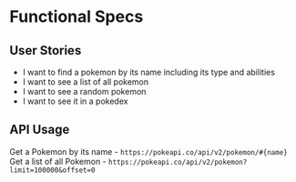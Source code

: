 # Functional Specs

## User Stories

- I want to find a pokemon by its name including its type and abilities
- I want to see a list of all pokemon
- I want to see a random pokemon
- I want to see it in a pokedex

## API Usage

Get a Pokemon by its name - `https://pokeapi.co/api/v2/pokemon/#{name}`
Get a list of all Pokemon - `https://pokeapi.co/api/v2/pokemon?limit=100000&offset=0`
